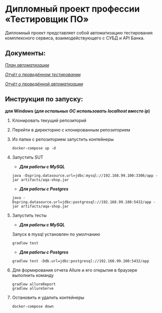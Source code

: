 # Дипломный проект профессии «Тестировщик ПО»

Дипломный проект представляет собой автоматизацию тестирования комплексного сервиса, 
взаимодействующего с СУБД и API Банка.

## Документы:

_[План автоматизации](https://github.com/shpilkaQA/diplom/blob/master/documents/Plan.md)_

_[Отчёт о проведённом тестировании](https://github.com/shpilkaQA/diplom/blob/master/documents/Report.md)_

_[Отчёт о проведённой автоматизации](https://github.com/shpilkaQA/diplom/blob/master/documents/Summary.md)_

## Инструкция по запуску:

**для Windows (*для остальных ОС использовать localhost вместо ip*)**

1. Клонировать текущий репозиторий
1. Перейти в директорию с клонированным репозиторием
1. Из папки с репозиторием запустить контейнеры
    ```
    docker-compose up -d
    ```
3. Запустить SUT
    * ***Для работы с MySQL***
   
    ```
    java -Dspring.datasource.url=jdbc:mysql://192.168.99.100:3306/app -jar artifacts/aqa-shop.jar
    ```
    
    * ***Для работы с Postgres***
   
    ```
    java -Dspring.datasource.url=jdbc:postgresql://192.168.99.100:5432/app -jar artifacts/aqa-shop.jar
   ```
  
1. Запустить тесты
    * ***Для работы с MySQL***
       
    Запуск в mysql установлен по умолчанию
    ```
    gradlew test
    ```
    
    * ***Для работы с Postgres***
    
    ```
    gradlew test -Ddb.url=jdbc:postgresql://192.168.99.100:5432/app
    ```
    
1. Для формирования отчета Allure и его открытия в браузере выполнить команду
    ```
    gradlew allureReport
    gradlew allureServe
    ```

1. Остановить и удалить контейнеры    
    ```
    docker-compose down
    ```